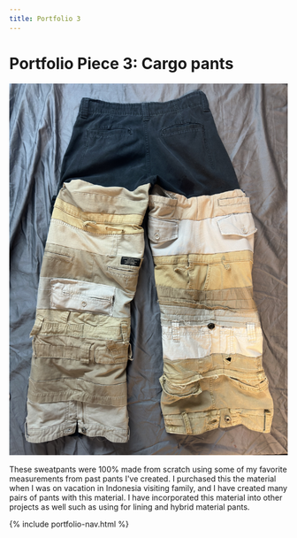 ```yaml
---
title: Portfolio 3
---
```


# Portfolio Piece 3: Cargo pants

<section class="grid">

<article class="grid">
    <img src="assets/img/cargo-pants.jpg" alt="Front of custom cargo pants">
</article>

<div markdown="1">

These sweatpants were 100% made from scratch using some of my favorite measurements from past pants I've created. I purchased this the material when I was on vacation in Indonesia visiting family, and I have created many pairs of pants with this material. I have incorporated this material into other projects as well such as using for lining and hybrid material pants.

{% include portfolio-nav.html %}

</div>
</section>